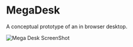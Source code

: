 # MegaDesk
A conceptual prototype of an in browser desktop. 

![Mega Desk ScreenShot](https://drive.google.com/uc?export=view&id=1t1L3WHfNx_eyEy0xieIiwKLMbuqu57fY)
